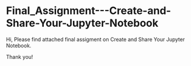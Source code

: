 # Final_Assignment---Create-and-Share-Your-Jupyter-Notebook
Hi,
Please find attached final assigment on Create and Share Your Jupyter Notebook.

Thank you!
